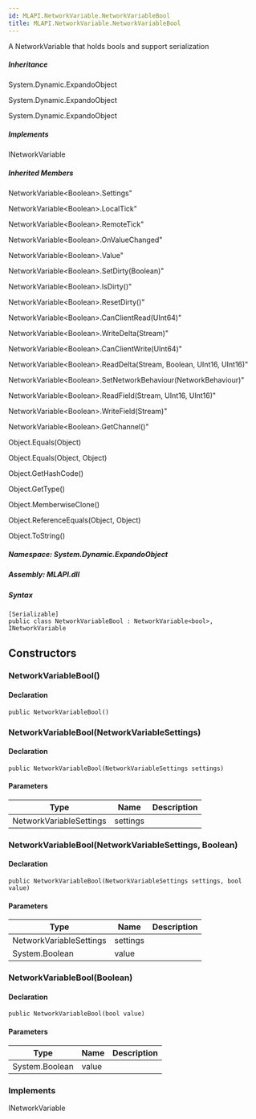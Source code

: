 ```yaml
---  
id: MLAPI.NetworkVariable.NetworkVariableBool  
title: MLAPI.NetworkVariable.NetworkVariableBool  
---
```


<div class="markdown level0 summary">

A NetworkVariable that holds bools and support serialization

</div>

<div class="markdown level0 conceptual">

</div>

<div class="inheritance">

##### Inheritance

<div class="level0">

System.Dynamic.ExpandoObject

</div>

<div class="level1">

System.Dynamic.ExpandoObject

</div>

<div class="level2">

System.Dynamic.ExpandoObject

</div>

</div>

<div classs="implements">

##### Implements

<div>

INetworkVariable

</div>

</div>

<div class="inheritedMembers">

##### Inherited Members

<div>

NetworkVariable&lt;Boolean&gt;.Settings"

</div>

<div>

NetworkVariable&lt;Boolean&gt;.LocalTick"

</div>

<div>

NetworkVariable&lt;Boolean&gt;.RemoteTick"

</div>

<div>

NetworkVariable&lt;Boolean&gt;.OnValueChanged"

</div>

<div>

NetworkVariable&lt;Boolean&gt;.Value"

</div>

<div>

NetworkVariable&lt;Boolean&gt;.SetDirty(Boolean)"

</div>

<div>

NetworkVariable&lt;Boolean&gt;.IsDirty()"

</div>

<div>

NetworkVariable&lt;Boolean&gt;.ResetDirty()"

</div>

<div>

NetworkVariable&lt;Boolean&gt;.CanClientRead(UInt64)"

</div>

<div>

NetworkVariable&lt;Boolean&gt;.WriteDelta(Stream)"

</div>

<div>

NetworkVariable&lt;Boolean&gt;.CanClientWrite(UInt64)"

</div>

<div>

NetworkVariable&lt;Boolean&gt;.ReadDelta(Stream, Boolean, UInt16,
UInt16)"

</div>

<div>

NetworkVariable&lt;Boolean&gt;.SetNetworkBehaviour(NetworkBehaviour)"

</div>

<div>

NetworkVariable&lt;Boolean&gt;.ReadField(Stream, UInt16, UInt16)"

</div>

<div>

NetworkVariable&lt;Boolean&gt;.WriteField(Stream)"

</div>

<div>

NetworkVariable&lt;Boolean&gt;.GetChannel()"

</div>

<div>

Object.Equals(Object)

</div>

<div>

Object.Equals(Object, Object)

</div>

<div>

Object.GetHashCode()

</div>

<div>

Object.GetType()

</div>

<div>

Object.MemberwiseClone()

</div>

<div>

Object.ReferenceEquals(Object, Object)

</div>

<div>

Object.ToString()

</div>

</div>

##### **Namespace**: System.Dynamic.ExpandoObject

##### **Assembly**: MLAPI.dll

##### Syntax

    [Serializable]
    public class NetworkVariableBool : NetworkVariable<bool>, INetworkVariable

## Constructors 

### NetworkVariableBool()

<div class="markdown level1 summary">

</div>

<div class="markdown level1 conceptual">

</div>

#### Declaration

    public NetworkVariableBool()

### NetworkVariableBool(NetworkVariableSettings)

<div class="markdown level1 summary">

</div>

<div class="markdown level1 conceptual">

</div>

#### Declaration

    public NetworkVariableBool(NetworkVariableSettings settings)

#### Parameters

| Type                    | Name     | Description |
|-------------------------|----------|-------------|
| NetworkVariableSettings | settings |             |

### NetworkVariableBool(NetworkVariableSettings, Boolean)

<div class="markdown level1 summary">

</div>

<div class="markdown level1 conceptual">

</div>

#### Declaration

    public NetworkVariableBool(NetworkVariableSettings settings, bool value)

#### Parameters

| Type                    | Name     | Description |
|-------------------------|----------|-------------|
| NetworkVariableSettings | settings |             |
| System.Boolean          | value    |             |

### NetworkVariableBool(Boolean)

<div class="markdown level1 summary">

</div>

<div class="markdown level1 conceptual">

</div>

#### Declaration

    public NetworkVariableBool(bool value)

#### Parameters

| Type           | Name  | Description |
|----------------|-------|-------------|
| System.Boolean | value |             |

### Implements

<div>

INetworkVariable

</div>
